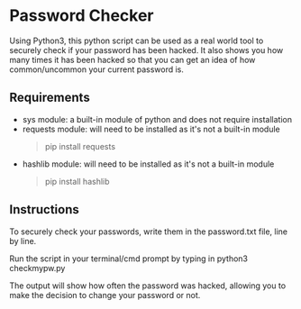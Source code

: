 # Password Checker
Using Python3, this python script can be used as a real world tool to securely check if your password has been hacked. It also shows you how many times it has been hacked so that you can get an idea of how common/uncommon your current password is.

## Requirements
- sys module: a built-in module of python and does not require installation
- requests module: will need to be installed as it's not a built-in module
    > pip install requests
- hashlib module:  will need to be installed as it's not a built-in module
    > pip install hashlib

## Instructions
To securely check your passwords, write them in the password.txt file, line by line.

Run the script in your terminal/cmd prompt by typing in python3 checkmypw.py

The output will show how often the password was hacked, allowing you to make the decision to change your password or not. 